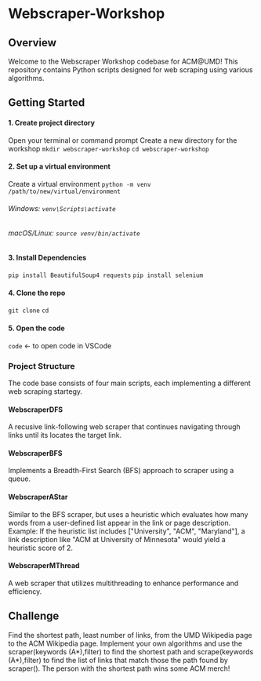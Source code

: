 # Webscraper-Workshop

## Overview
Welcome to the Webscraper Workshop codebase for ACM@UMD! This repository contains Python scripts designed for web scraping using various algorithms.

## Getting Started
#### 1. Create project directory
Open your terminal or command prompt
Create a new directory for the workshop
`mkdir webscraper-workshop`
`cd webscraper-workshop`

#### 2. Set up a virtual environment
Create a virtual environment 
`python -m venv /path/to/new/virtual/environment`
###### Windows: `venv\Scripts\activate`
###### macOS/Linux: `source venv/bin/activate`

#### 3. Install Dependencies
`pip install BeautifulSoup4 requests`
`pip install selenium`

#### 4. Clone the repo
`git clone` <repository-url>
`cd` <repository-directory>

#### 5. Open the code
`code` <- to open code in VSCode

### Project Structure
The code base consists of four main scripts, each implementing a different web scraping startegy. 
#### WebscraperDFS
A recusive link-following web scraper that continues navigating through links until its locates the target link. 
#### WebscraperBFS 
Implements a Breadth-First Search (BFS) approach to scraper using a queue.
#### WebscraperAStar
Similar to the BFS scraper, but uses a heuristic which evaluates how many words from a user-defined list appear in the link or page description.
Example: If the heuristic list includes ["University", "ACM", "Maryland"], a link description like "ACM at University of Minnesota" would yield a heuristic score of 2.
#### WebscraperMThread
A web scraper that utilizes multithreading to enhance performance and efficiency.

## Challenge
Find the shortest path, least number of links, from the UMD Wikipedia page to the ACM Wikipedia page. 
Implement your own algorithms and use the scraper(keywords (A*),filter) to find the shortest path and scrape(keywords (A*),filter) to find the list of links that match those the path found by scraper().
The person with the shortest path wins some ACM merch!